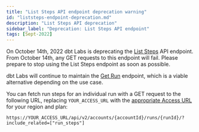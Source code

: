 ```yaml
---
title: "List Steps API endpoint deprecation warning"
id: "liststeps-endpoint-deprecation.md"
description: "List Steps API deprecation"
sidebar_label: "Deprecation: List Steps API endpoint"
tags: [Sept-2022]
---
```


On October 14th, 2022 dbt Labs is deprecating the [List Steps](https://docs.getdbt.com/dbt-cloud/api-v2-legacy#tag/Runs/operation/listSteps) API endpoint. From October 14th, any GET requests to this endpoint will fail. Please prepare to stop using the List Steps endpoint as soon as possible. 

dbt Labs will continue to maintain the [Get Run](https://docs.getdbt.com/dbt-cloud/api-v2-legacy#tag/Runs/operation/getRunById) endpoint, which is a viable alternative depending on the use case. 

You can fetch run steps for an individual run with a GET request to the following URL,  replacing `YOUR_ACCESS_URL` with the [appropriate Access URL](/docs/cloud/about-cloud/access-regions-ip-addresses) for your region and plan:

`https://YOUR_ACCESS_URL/api/v2/accounts/{accountId}/runs/{runId}/?include_related=["run_steps"]`
